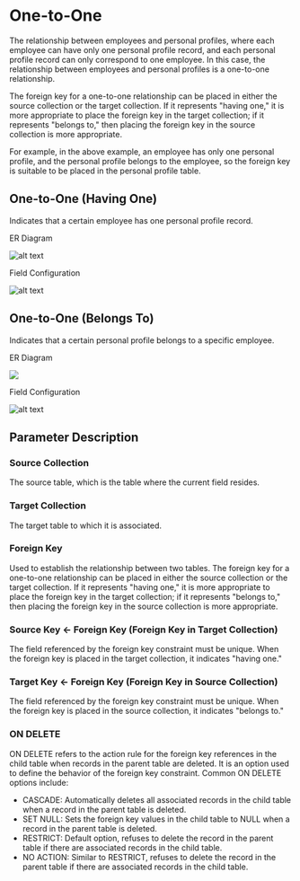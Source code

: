 # One-to-One

The relationship between employees and personal profiles, where each employee can have only one personal profile record, and each personal profile record can only correspond to one employee. In this case, the relationship between employees and personal profiles is a one-to-one relationship.

The foreign key for a one-to-one relationship can be placed in either the source collection or the target collection. If it represents "having one," it is more appropriate to place the foreign key in the target collection; if it represents "belongs to," then placing the foreign key in the source collection is more appropriate.

For example, in the above example, an employee has only one personal profile, and the personal profile belongs to the employee, so the foreign key is suitable to be placed in the personal profile table.

## One-to-One (Having One)

Indicates that a certain employee has one personal profile record.

ER Diagram

![alt text](https://static-docs.nocobase.com/4359e128936bbd7c9ff51bcff1d646dd.png)

Field Configuration

![alt text](https://static-docs.nocobase.com/7665a87e094b4fb50c9426a108f87105.png)

## One-to-One (Belongs To)

Indicates that a certain personal profile belongs to a specific employee.

ER Diagram

![](https://static-docs.nocobase.com/31e7cc3e630220cf1e98753ca24ac72d.png)

Field Configuration

![alt text](https://static-docs.nocobase.com/4f09eeb3c7717d61a349842da43c187c.png)

## Parameter Description

### Source Collection

The source table, which is the table where the current field resides.

### Target Collection

The target table to which it is associated.

### Foreign Key

Used to establish the relationship between two tables. The foreign key for a one-to-one relationship can be placed in either the source collection or the target collection. If it represents "having one," it is more appropriate to place the foreign key in the target collection; if it represents "belongs to," then placing the foreign key in the source collection is more appropriate.

### Source Key <- Foreign Key (Foreign Key in Target Collection)

The field referenced by the foreign key constraint must be unique. When the foreign key is placed in the target collection, it indicates "having one."

### Target Key <- Foreign Key (Foreign Key in Source Collection)

The field referenced by the foreign key constraint must be unique. When the foreign key is placed in the source collection, it indicates "belongs to."

### ON DELETE

ON DELETE refers to the action rule for the foreign key references in the child table when records in the parent table are deleted. It is an option used to define the behavior of the foreign key constraint. Common ON DELETE options include:

- CASCADE: Automatically deletes all associated records in the child table when a record in the parent table is deleted.
- SET NULL: Sets the foreign key values in the child table to NULL when a record in the parent table is deleted.
- RESTRICT: Default option, refuses to delete the record in the parent table if there are associated records in the child table.
- NO ACTION: Similar to RESTRICT, refuses to delete the record in the parent table if there are associated records in the child table.